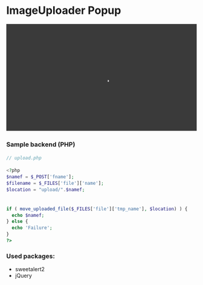 # ImageUploader Popup
![](screenshots/2022-03-15-13-50-43-Trim.gif)

### Sample backend (PHP)
```php
// upload.php

<?php
$namef = $_POST['fname'];
$filename = $_FILES['file']['name'];
$location = "upload/".$namef;


if ( move_uploaded_file($_FILES['file']['tmp_name'], $location) ) { 
  echo $namef; 
} else { 
  echo 'Failure'; 
}
?>
```


### Used packages:
* sweetalert2
* jQuery
